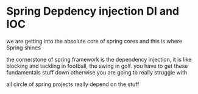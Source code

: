 # Spring Depdency injection DI and IOC


we are getting into the absolute core of spring cores and this is where Spring shines 



the cornerstone of spring framework is the dependency injection, it is like blocking and tackling in football, the swing in golf. you have to get these fundamentals stuff down otherwise you are going to really struggle with 

all circle of spring projects really depend on the stuff 








